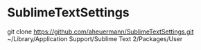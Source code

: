 SublimeTextSettings
===================

git clone https://github.com/aheuermann/SublimeTextSettings.git ~/Library/Application Support/Sublime Text 2/Packages/User
